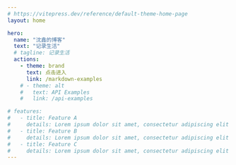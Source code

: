 ```yaml
---
# https://vitepress.dev/reference/default-theme-home-page
layout: home

hero:
  name: "沈鑫的博客"
  text: "记录生活"
  # tagline: 记录生活
  actions:
    - theme: brand
      text: 点击进入
      link: /markdown-examples
    # - theme: alt
    #   text: API Examples
    #   link: /api-examples

# features:
#   - title: Feature A
#     details: Lorem ipsum dolor sit amet, consectetur adipiscing elit
#   - title: Feature B
#     details: Lorem ipsum dolor sit amet, consectetur adipiscing elit
#   - title: Feature C
#     details: Lorem ipsum dolor sit amet, consectetur adipiscing elit
---
```


